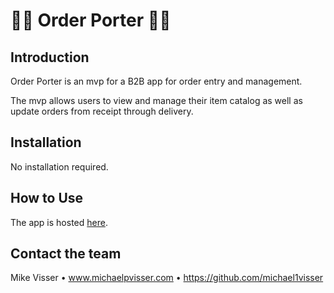 # :pilot: Order Porter :woman_pilot:

## Introduction

Order Porter is an mvp for a B2B app for order entry and management. 

The mvp allows users to view and manage their item catalog as well as update orders from receipt through delivery. 

## Installation

No installation required.

## How to Use

The app is hosted [here](http://link). 

## Contact the team

Mike Visser • www.michaelpvisser.com • https://github.com/michael1visser


